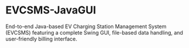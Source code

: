 # EVCSMS-JavaGUI
End-to-end Java-based EV Charging Station Management System (EVCSMS) featuring a complete Swing GUI, file-based data handling, and user-friendly billing interface.
